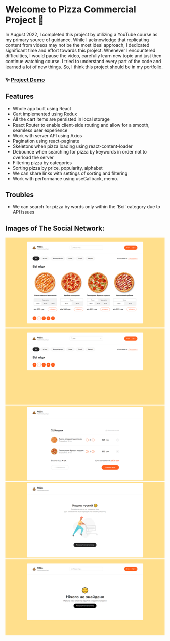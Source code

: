 # Welcome to Pizza Commercial Project 👋

In August 2022, I completed this project by utilizing a YouTube course as my primary source of guidance. While I acknowledge that replicating content from videos may not be the most ideal approach, I dedicated significant time and effort towards this project. Whenever I encountered difficulties, I would pause the video, carefully learn new topic and just then continue watching course. I tried to understand every part of the code and learned a lot of new things. So, I think this project should be in my portfolio.

### ✨ [Project Demo](https://pizza-ruby.vercel.app/)

## Features

- Whole app built using React
- Cart implemented using Redux
- All the cart items are persisted in local storage
- React Router to enable client-side routing and allow for a smooth, seamless user experience
- Work with server API using Axios
- Pagination using react-paginate
- Skeletons when pizza loading using react-content-loader
- Debounce when searching for pizza by keywords in order not to overload the server
- Filtering pizza by categories
- Sorting pizza by price, popularity, alphabet
- We can share links with settings of sorting and filtering
- Work with performance using useCallback, memo.

## Troubles

- We can search for pizza by words only within the 'Всі' category due to API issues

## Images of The Social Network:

![Pizza Commercial Pizza Page](https://github.com/kane1525/pizza/blob/master/pizza-project-images/pizza-page.png)
![Pizza Commercial Pizza Empty Page](https://github.com/kane1525/pizza/blob/master/pizza-project-images/pizza-emty-page.png)
![Pizza Commercial Cart Page](https://github.com/kane1525/pizza/blob/master/pizza-project-images/cart-with-items-page.png)
![Pizza Commercial Cart Empty Page](https://github.com/kane1525/pizza/blob/master/pizza-project-images/cart-empty-page.png)
![Pizza Commercial Not-Found Page](https://github.com/kane1525/pizza/blob/master/pizza-project-images/not-found-page.png)
